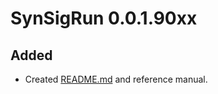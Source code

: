 # SynSigRun 0.0.1.90xx
## Added
* Created [README.md](https://github.com/WuyangFF95/SynSigRun/blob/master/README.md) and reference manual.

